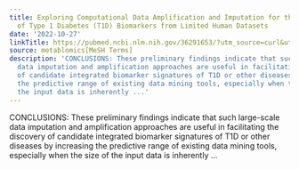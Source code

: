 ```yaml
---
title: Exploring Computational Data Amplification and Imputation for the Discovery
  of Type 1 Diabetes (T1D) Biomarkers from Limited Human Datasets
date: '2022-10-27'
linkTitle: https://pubmed.ncbi.nlm.nih.gov/36291653/?utm_source=curl&utm_medium=rss&utm_campaign=pubmed-2&utm_content=1Zkrxt7ktlCbHBXEV3v65xxSnkSWNsJ1A6Fq3gBniKhGfIUslK&fc=20210907212339&ff=20221028212532&v=2.17.8
source: metablomics[MeSH Terms]
description: 'CONCLUSIONS: These preliminary findings indicate that such large-scale
  data imputation and amplification approaches are useful in facilitating the discovery
  of candidate integrated biomarker signatures of T1D or other diseases by increasing
  the predictive range of existing data mining tools, especially when the size of
  the input data is inherently ...'
---
```

CONCLUSIONS: These preliminary findings indicate that such large-scale data imputation and amplification approaches are useful in facilitating the discovery of candidate integrated biomarker signatures of T1D or other diseases by increasing the predictive range of existing data mining tools, especially when the size of the input data is inherently ...